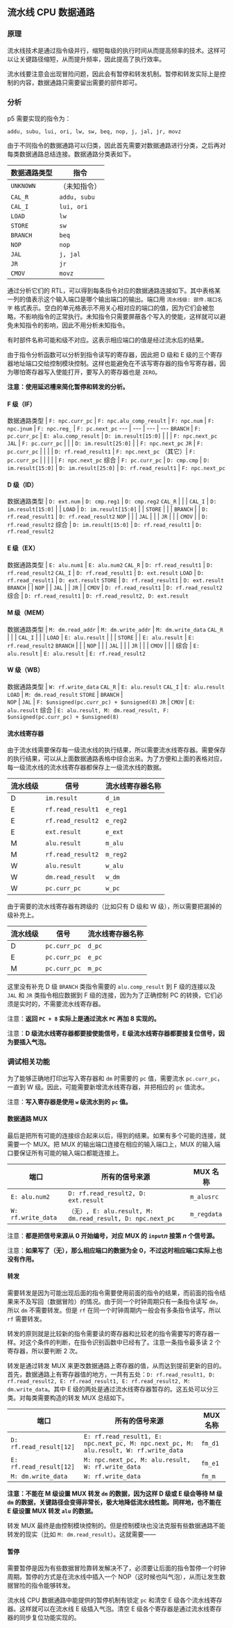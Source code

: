 ## 流水线 CPU 数据通路

### 原理

流水线技术是通过指令级并行，缩短每级的执行时间从而提高频率的技术。这样可以让关键路径缩短，从而提升频率，因此提高了执行效率。

流水线要注意会出现冒险问题，因此会有暂停和转发机制。暂停和转发实际上是控制的内容，数据通路只需要留出需要的部件即可。

### 分析

p5 需要实现的指令为：

`addu, subu, lui, ori, lw, sw, beq, nop, j, jal, jr, movz`

由于不同指令的数据通路可以归类，因此首先需要对数据通路进行分类，之后再对每类数据通路总结连接。数据通路分类表如下。

数据通路类型 | 指令
--- | ---
`UNKNOWN` | （未知指令）
`CAL_R` | `addu, subu`
`CAL_I` | `lui, ori`
`LOAD` | `lw`
`STORE` | `sw`
`BRANCH` | `beq`
`NOP` | `nop`
`JAL` | `j, jal`
`JR` | `jr`
`CMOV` | `movz`

通过分析它们的 RTL，可以得到每条指令对应的数据通路连接如下。其中表格某一列的值表示这个输入端口是哪个输出端口的输出。端口用 `流水线级: 部件.端口名字` 格式表示。空白的单元格表示不用关心相对应的端口的值，因为它们会被忽略，不影响指令的正常执行。未知指令只需要屏蔽各个写入的使能，这样就可以避免未知指令的影响，因此不用分析未知指令。

有时部件名称可能和级不对应。这表示相应端口的值是经过流水后的结果。

由于指令分析函数可以分析到指令读写的寄存器，因此把 D 级和 E 级的三个寄存器地址端口交给控制模块控制。这样也能避免在不该写寄存器的指令写寄存器，因为哪怕寄存器写入使能打开，要写入的寄存器也是 `ZERO`。

**注意：使用延迟槽来简化暂停和转发的分析。**

#### F 级（IF）

数据通路类型 | `F: npc.curr_pc` | `F: npc.alu_comp_result` | `F: npc.num` | `F: npc.jnum` | `F: npc.reg_` | `F: pc.next_pc`
--- | --- | --- | ---
`BRANCH` | `F: pc.curr_pc` | `E: alu.comp_result` | `D: im.result[15:0]` | | | `F: npc.next_pc`
`JAL` | `F: pc.curr_pc` | | | `D: im.result[25:0]` | | `F: npc.next_pc`
`JR` | `F: pc.curr_pc` | | | | `D: rf.read_result1` | `F: npc.next_pc`
（其它）| `F: pc.curr_pc` | | | | | `F: npc.next_pc`
综合 | `F: pc.curr_pc` | `D: cmp.cmp` | `D: im.result[15:0]` | `D: im.result[25:0]` | `D: rf.read_result1` | `F: npc.next_pc`

#### D 级（ID）

数据通路类型 | `D: ext.num` | `D: cmp.reg1` | `D: cmp.reg2`
`CAL_R` | | |
`CAL_I` | `D: im.result[15:0]` | |
`LOAD` | `D: im.result[15:0]` | |
`STORE` | | |
`BRANCH` | | `D: rf.read_result1` | `D: rf.read_result2`
`NOP` | | |
`JAL` | | |
`JR` | | |
`CMOV` | | `D: rf.read_result2`
综合 | `D: im.result[15:0]` | `D: rf.read_result1` | `D: rf.read_result2`

#### E 级（EX）

数据通路类型 | `E: alu.num1` | `E: alu.num2`
`CAL_R` | `D: rf.read_result1` | `D: rf.read_result2`
`CAL_I` | `D: rf.read_result1` | `D: ext.result` 
`LOAD` | `D: rf.read_result1` | `D: ext.result`
`STORE` | `D: rf.read_result1` | `D: ext.result`
`BRANCH` | | 
`NOP` | | 
`JAL` | | 
`JR` | | 
`CMOV` | `D: rf.read_result1` | `D: rf.read_result2`
综合 | `D: rf.read_result1` | `D: rf.read_result2, D: ext.result`

#### M 级（MEM）

数据通路类型 | `M: dm.read_addr` | `M: dm.write_addr` | `M: dm.write_data`
`CAL_R` | | | 
`CAL_I` | | | 
`LOAD` | `E: alu.result` | | | 
`STORE` | | `E: alu.result` | `E: rf.read_result2`
`BRANCH` | | | 
`NOP` | | | 
`JAL` | | | 
`JR` | | | 
`CMOV` | | | 
综合 | `E: alu.result` | `E: alu.result` | `E: rf.read_result2`

#### W 级（WB）

数据通路类型 | `W: rf.write_data`
`CAL_R` | `E: alu.result`
`CAL_I` | `E: alu.result`
`LOAD` | `M: dm.read_result`
`STORE` | 
`BRANCH` |  
`NOP` | 
`JAL` | `F: $unsigned(pc.curr_pc) + $unsigned(8)`
`JR` | 
`CMOV` | `E: alu.result`
综合 | `E: alu.result, M: dm.read_result, F: $unsigned(pc.curr_pc) + $unsigned(8)`

#### 流水线寄存器

由于流水线需要保存每一级流水线的执行结果，所以需要流水线寄存器。需要保存的执行结果，可以从上面数据通路表格中综合出来。为了方便和上面的表格对应，每一级流水线的流水线寄存器都保存上一级流水线的数据。

流水线级 | 信号 | 流水线寄存器名称
--- | --- | ---
D | `im.result` | `d_im`
E | `rf.read_result1` | `e_reg1`
E | `rf.read_result2` | `e_reg2`
E | `ext.result` | `e_ext`
M | `alu.result` | `m_alu`
M | `rf.read_result2` | `m_reg2`
W | `alu.result` | `w_alu`
W | `dm.read_result` | `w_dm`
W | `pc.curr_pc` | `w_pc`

由于需要的流水线寄存器有跨级的（比如只有 D 级和 W 级），所以需要把漏掉的级补充上。

流水线级 | 信号 | 流水线寄存器名称
--- | --- | ---
D | `pc.curr_pc` | `d_pc`
E | `pc.curr_pc` | `e_pc`
M | `pc.curr_pc` | `m_pc`

这里没有补充 D 级 `BRANCH` 类指令需要的 `alu.comp_result` 到 F 级的连接以及 `JAL` 和 `JR` 类指令相应数据到 F 级的连接，因为为了正确控制 PC 的转换，它们必须是实时的，不需要流水线寄存器。

注意：**返回 `PC + 8` 实际上是通过流水 `PC` 再加 8 实现的。**

注意：**D 级流水线寄存器都要接使能信号，E 级流水线寄存器都要接复位信号，因为要插入气泡。**

### 调试相关功能

为了能够正确地打印出写入寄存器和 `dm` 时需要的 `pc` 值，需要流水 `pc.curr_pc`，一直到 W 级。因此，可能需要新增流水线寄存器，并把相应的 `pc` 值流水。

注意：**写入寄存器是使用 `w` 级流水到的 `pc` 值。**

#### 数据通路 MUX

最后是把所有可能的连接综合起来以后，得到的结果。如果有多个可能的连接，就需要一个 MUX。把 MUX 的输出端口连接在相应的输入端口上，MUX 的输入端口要保证所有可能的输入端口都能连接上。

端口 | 所有的信号来源 | MUX 名称
--- | --- | ---
`E: alu.num2` | `D: rf.read_result2, D: ext.result` | `m_alusrc`
`W: rf.write_data` | `（无）, E: alu.result, M: dm.read_result, D: npc.next_pc` | `m_regdata`

注意：**都是把信号来源从 0 开始编号，对应 MUX 的 `input`_n_ 接第 _n_ 个信号源。**

注意：**如果写了（无），那么相应端口的数据为全 0，不过这时相应端口实际上也没有作用。**

#### 转发

需要转发是因为可能出现后面的指令需要使用前面的指令的结果，而前面的指令结果来不及写回（数据冒险）的情况。由于同一个时钟周期只有一条指令读写 `dm`，所以 `dm` 不需要转发。但是 `rf` 在同一个时钟周期内一般会有多条指令读写，所以 `rf` 需要转发。

转发的原则就是比较新的指令需要读的寄存器和比较老的指令需要写的寄存器一样。对这个条件的判断，在指令识别函数中已经有了。注意一条指令最多读 2 个寄存器，所以要判断 2 次。

转发是通过转发 MUX 来更改数据通路上寄存器的值，从而达到提前更新的目的。首先，数据通路上有寄存器值的地方，一共有五处：`D: rf.read_result1, D: rf.read_result2, E: rf.read_result1, E: rf.read_result2, M: dm.write_data`。其中 E 级的两处是通过流水线寄存器暂存的。这五处可以分三类。对每类需要构造的转发 MUX 总结如下。

端口 | 所有的信号来源 | MUX 名称
--- | --- | ---
`D: rf.read_result[12]` | `E: rf.read_result1, E: npc.next_pc, M: npc.next_pc, M: alu.result, W: rf.write_data` | `fm_d1`
`E: rf.read_result[12]` | `M: npc.next_pc, M: alu.result, W: rf.write_data` | `fm_e1`
`M: dm.write_data` | `W: rf.write_data` | `fm_m`

**注意：不能在 M 级设置 MUX 转发 `dm` 的数据，因为这样 D 级或 E 级会等待 M 级 `dm` 的数据，关键路径会变得非常长，极大地降低流水线性能。同样地，也不能在 E 级设置 MUX 转发 `alu` 的数据。**

转发 MUX 最终是由控制模块控制的。但是控制模块也没法克服有些数据通路不能转发的现实（比如 `M: dm.read_result`）。这就需要——

#### 暂停

需要暂停是因为有些数据冒险靠转发解决不了，必须要让后面的指令暂停一个时钟周期。暂停的方式是在流水线中插入一个 NOP（这时候也叫气泡），从而让发生数据冒险的指令能够转发。

流水线 CPU 数据通路中能提供的暂停机制有锁定 `pc` 和清空 E 级各个流水线寄存器。这样就可以在流水线 E 级插入气泡。清空 E 级各个寄存器是通过流水线寄存器的同步复位功能实现的。

